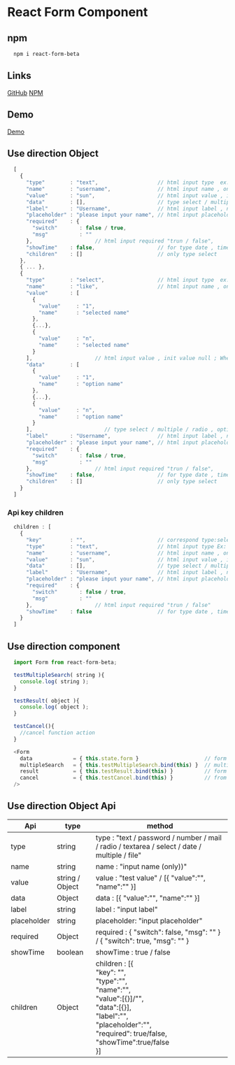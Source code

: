 # React Form Component

## npm
```sh
  npm i react-form-beta
```

## Links
<a href="https://github.com/1987showsun/form-component-by-React-dev">GitHub</a>
<a href="https://www.npmjs.com/package/react-form-beta">NPM</a>

## Demo
<a href="https://1987showsun.github.io/form-component-by-React-dev/">Demo</a>

## Use direction Object

```js
  [
    {
      "type"        : "text",                   // html input type  ex: text / password / number / mail / radio / textarea / select / date / multiple / file
      "name"        : "username",               // html input name , only name
      "value"       : "sun",                    // html input value , init value null ; When type is equal to multiple is Object
      "data"        : [],                       // type select / multiple / radio , option's data 
      "label"       : "Username",               // html input label , no label input width 100%
      "placeholder" : "please input your name", // html input placeholder , init null
      "required"    : {
        "switch"       : false / true,
        "msg"          : ""
      },                    // html input required "trun / false",
      "showTime"    : false,                    // for type date , time show / hide
      "children"    : []                        // only type select 
    },
    { ... },
    {
      "type"        : "select",                 // html input type  ex: text / password / number / mail / radio / textarea / select / date / multiple / file
      "name"        : "like",                   // html input name , only name
      "value"       : [
        {
          "value"     : "1",
          "name"      : "selected name"
        },
        {...},
        {
          "value"     : "n",
          "name"      : "selected name"
        }
      ],                    // html input value , init value null ; When type is equal to multiple is Object
      "data"        : [
        {
          "value"     : "1",
          "name"      : "option name"
        },
        {...},
        {
          "value"     : "n",
          "name"      : "option name"
        }
      ],                       // type select / multiple / radio , option's data 
      "label"       : "Username",               // html input label , no label input width 100%
      "placeholder" : "please input your name", // html input placeholder , init null
      "required"    : {
        "switch"       : false / true,
        "msg"          : ""
      },                    // html input required "trun / false",
      "showTime"    : false,                    // for type date , time show / hide
      "children"    : []                        // only type select 
    }
  ]
```

### Api key children
```js
  children : [
    {
      "key"         : "",                       // correspond type:select selected value 
      "type"        : "text",                   // html input type Ex: text / password / number / mail / radio / textarea / select / date / multiple
      "name"        : "username",               // html input name , only name
      "value"       : "sun",                    // html input value , init value null ; When type is equal to multiple is Object
      "data"        : [],                       // type select / multiple / radio , option's data 
      "label"       : "Username",               // html input label , no label input width 100%
      "placeholder" : "please input your name", // html input placeholder , init null
      "required"    : {
        "switch"       : false / true,
        "msg"          : ""
      },                    // html input required "trun / false"
      "showTime"    : false                     // for type date , time show / hide
    }
  ]
```

## Use direction component
```js 
  import Form from react-form-beta;

  testMultipleSearch( string ){
    console.log( string );
  }

  testResult( object ){
    console.log( object );
  }

  testCancel(){
    //cancel function action
  }

  <Form
    data             = { this.state.form }                     // form object setup data
    multipleSearch   = { this.testMultipleSearch.bind(this) }  // multiple return search value call ajax
    result           = { this.testResult.bind(this) }          // form result
    cancel           = { this.testCancel.bind(this) }          // from cancel 
  />
```


## Use direction Object Api
| Api                     | type                       | method                                                                                              |
|-------------------------|----------------------------|-----------------------------------------------------------------------------------------------------|
| type                    | string                     | type       : "text / password / number / mail / radio / textarea / select / date / multiple / file" |
| name                    | string                     | name       : "input name (only))"                                                                   |
| value                   | string / Object            | value      : "test value" / [{ "value":"", "name":"" }]                                             |
| data                    | Object                     | data       : [{ "value":"", "name":"" }]                                                            |
| label                   | string                     | label      : "input label"                                                                          |
| placeholder             | string                     | placeholder: "input placeholder"                                                                    |
| required                | Object                     | required   : { "switch": false, "msg": "" } / { "switch": true, "msg": "" }                         |
| showTime                | boolean                    | showTime   : true / false                                                                           |
| children                | Object                     | children   : [{<br/> "key": "",<br/> "type":"",<br/> "name":"",<br/> "value":[{}]/"",<br/> "data":[{}],<br/> "label":"",<br/> "placeholder":"",<br/> "required": true/false,<br/> "showTime":true/false<br/> }]|
